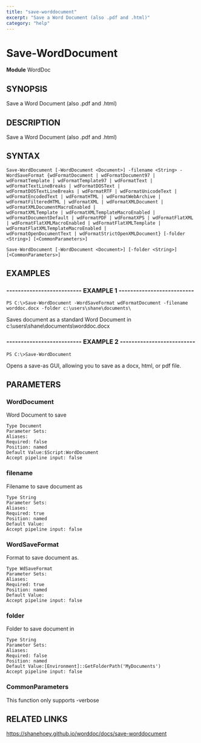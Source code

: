 ```yaml
---
title: "save-worddocument"
excerpt: "Save a Word Document (also .pdf and .html)"
category: "help"
---
```


# Save-WordDocument
**Module** WordDoc

## SYNOPSIS
Save a Word Document (also .pdf and .html)

## DESCRIPTION
Save a Word Document (also .pdf and .html)

## SYNTAX

```
Save-WordDocument [-WordDocument <Document>] -filename <String> -WordSaveFormat {wdFormatDocument | wdFormatDocument97 | wdFormatTemplate | wdFormatTemplate97 | wdFormatText | wdFormatTextLineBreaks | wdFormatDOSText | 
wdFormatDOSTextLineBreaks | wdFormatRTF | wdFormatUnicodeText | wdFormatEncodedText | wdFormatHTML | wdFormatWebArchive | wdFormatFilteredHTML | wdFormatXML | wdFormatXMLDocument | wdFormatXMLDocumentMacroEnabled | 
wdFormatXMLTemplate | wdFormatXMLTemplateMacroEnabled | wdFormatDocumentDefault | wdFormatPDF | wdFormatXPS | wdFormatFlatXML | wdFormatFlatXMLMacroEnabled | wdFormatFlatXMLTemplate | wdFormatFlatXMLTemplateMacroEnabled | 
wdFormatOpenDocumentText | wdFormatStrictOpenXMLDocument} [-folder <String>] [<CommonParameters>]

Save-WordDocument [-WordDocument <Document>] [-folder <String>] [<CommonParameters>]
```


## EXAMPLES

### -------------------------- EXAMPLE 1 --------------------------


```
PS C:\>Save-WordDocument -WordSaveFormat wdFormatDocument -filename worddoc.docx -folder c:\users\shane\documents\
```

Saves document as a standard Word Document in c:\users\shane\documents\worddoc.docx

### -------------------------- EXAMPLE 2 --------------------------


```
PS C:\>Save-WordDocument
```

Opens a save-as GUI, allowing you to save as a docx, html, or pdf file.


## PARAMETERS

### WordDocument

Word Document to save

```
Type Document
Parameter Sets: 
Aliases: 
Required: false
Position: named
Default Value:$Script:WordDocument
Accept pipeline input: false
```
### filename

Filename to save document as

```
Type String
Parameter Sets: 
Aliases: 
Required: true
Position: named
Default Value:
Accept pipeline input: false
```
### WordSaveFormat

Format to save document as.

```
Type WdSaveFormat
Parameter Sets: 
Aliases: 
Required: true
Position: named
Default Value:
Accept pipeline input: false
```
### folder

Folder to save document in

```
Type String
Parameter Sets: 
Aliases: 
Required: false
Position: named
Default Value:[Environment]::GetFolderPath('MyDocuments')
Accept pipeline input: false
```
### CommonParameters

This function only supports -verbose

## RELATED LINKS


https://shanehoey.github.io/worddoc/docs/save-worddocument
